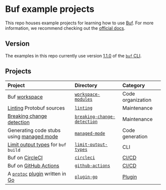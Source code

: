 # Buf example projects

This repo houses example projects for learning how to use [Buf]. For more information, we recommend checking out the [official docs][docs].

## Version

The examples in this repo currently use version [1.1.0][version] of the [`buf` CLI][cli].

## Projects

Project | Directory | Category
:-------|:----------|:--------
Buf [workspace] | [`workspace-modules`](./workspace) | Code organization
[Linting][lint] Protobuf sources | [`linting`](./linting) | Maintenance
[Breaking change detection][breaking] | [`breaking-change-detection`](./breaking-change-detection) | Maintenance
Generating code stubs using [managed mode][managed] | [`managed-mode`](./managed-mode/) | Code generation
[Limit output types][limit-types] for `buf build` | [`limit-output-types`](./limit-output-types) | CLI
Buf on [CircleCI] | [`circleci`](./circleci) | [CI/CD][ci]
Buf on [GitHub Actions][actions] | [`github-actions`](./github-actions) | [CI/CD][ci]
A [`protoc`][protoc] [plugin] written in [Go] | [`plugin-go`](./plugin-go) | [Plugin]

[actions]: https://docs.github.com/actions
[breaking]: https://docs.buf.build/breaking
[buf]: https://buf.build
[ci]: https://docs.buf.build/ci-cd
[circleci]: https://circleci.com
[cli]: https://github.com/bufbuild/buf
[docs]: https://docs.buf.build
[go]: https://go.dev
[limit-types]: https://docs.buf.build/build/usage#limit-to-specific-types
[lint]: https://docs.buf.build/lint
[managed]: https://docs.buf.build/generate/managed-mode
[modules]: https://docs.buf.build/bsr/overview#modules
[plugin]: https://docs.buf.build/bsr/remote-generation/concepts#plugin
[protoc]: https://github.com/protocolbuffers/protobuf
[remote]: https://docs.buf.build/bsr/remote-generation/remote-plugin-execution
[version]: https://github.com/bufbuild/buf/releases/tag/v1.1.0
[workspace]: https://docs.buf.build/reference/workspaces
